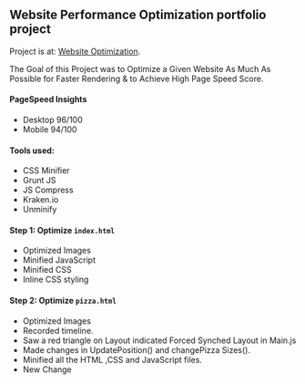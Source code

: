 ## Website Performance Optimization portfolio project

Project is at: [Website Optimization](https://anamika-manhas.github.io/Front-End-Web-optimization/views/pizza.html).

The Goal of this Project was to Optimize a Given Website As Much As Possible for Faster Rendering & to Achieve High Page Speed Score.

#### PageSpeed Insights
* Desktop 96/100
* Mobile 94/100


#### Tools used:

* CSS Minifier
* Grunt JS
* JS Compress
* Kraken.io
* Unminify


#### Step 1: Optimize `index.html`

* Optimized Images
* Minified JavaScript
* Minified CSS
* Inline CSS styling


#### Step 2: Optimize `pizza.html`

* Optimized Images
* Recorded timeline.
* Saw a red triangle on Layout indicated Forced Synched Layout in Main.js
* Made changes in UpdatePosition() and changePizza Sizes().
* Minified all the HTML ,CSS and JavaScript files.
* New Change
